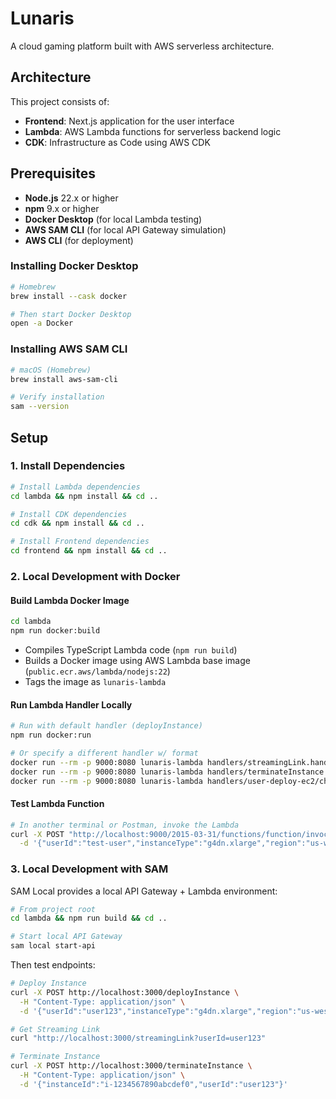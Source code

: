 # Lunaris

A cloud gaming platform built with AWS serverless architecture.

## Architecture

This project consists of:

- **Frontend**: Next.js application for the user interface
- **Lambda**: AWS Lambda functions for serverless backend logic
- **CDK**: Infrastructure as Code using AWS CDK

## Prerequisites

- **Node.js** 22.x or higher
- **npm** 9.x or higher
- **Docker Desktop** (for local Lambda testing)
- **AWS SAM CLI** (for local API Gateway simulation)
- **AWS CLI** (for deployment)

### Installing Docker Desktop

```bash
# Homebrew
brew install --cask docker

# Then start Docker Desktop
open -a Docker
```

### Installing AWS SAM CLI

```bash
# macOS (Homebrew)
brew install aws-sam-cli

# Verify installation
sam --version
```

## Setup

### 1. Install Dependencies

```bash
# Install Lambda dependencies
cd lambda && npm install && cd ..

# Install CDK dependencies
cd cdk && npm install && cd ..

# Install Frontend dependencies
cd frontend && npm install && cd ..
```

### 2. Local Development with Docker

#### Build Lambda Docker Image

```bash
cd lambda
npm run docker:build
```

- Compiles TypeScript Lambda code (`npm run build`)
- Builds a Docker image using AWS Lambda base image (`public.ecr.aws/lambda/nodejs:22`)
- Tags the image as `lunaris-lambda`

#### Run Lambda Handler Locally

```bash
# Run with default handler (deployInstance)
npm run docker:run

# Or specify a different handler w/ format
docker run --rm -p 9000:8080 lunaris-lambda handlers/streamingLink.handler
docker run --rm -p 9000:8080 lunaris-lambda handlers/terminateInstance.handler
docker run --rm -p 9000:8080 lunaris-lambda handlers/user-deploy-ec2/check-running-streams.handler
```

#### Test Lambda Function

```bash
# In another terminal or Postman, invoke the Lambda
curl -X POST "http://localhost:9000/2015-03-31/functions/function/invocations" \
  -d '{"userId":"test-user","instanceType":"g4dn.xlarge","region":"us-west-2"}'
```

### 3. Local Development with SAM

SAM Local provides a local API Gateway + Lambda environment:

```bash
# From project root
cd lambda && npm run build && cd ..

# Start local API Gateway
sam local start-api
```

Then test endpoints:
```bash
# Deploy Instance
curl -X POST http://localhost:3000/deployInstance \
  -H "Content-Type: application/json" \
  -d '{"userId":"user123","instanceType":"g4dn.xlarge","region":"us-west-2"}'

# Get Streaming Link
curl "http://localhost:3000/streamingLink?userId=user123"

# Terminate Instance
curl -X POST http://localhost:3000/terminateInstance \
  -H "Content-Type: application/json" \
  -d '{"instanceId":"i-1234567890abcdef0","userId":"user123"}'
```